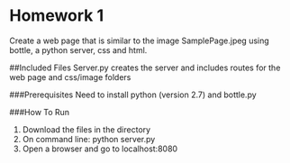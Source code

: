 # Homework 1
Create a web page that is similar to the image SamplePage.jpeg using bottle, a python server, css and html.

##Included Files
Server.py creates the server and includes routes for the web page and css/image folders

###Prerequisites
Need to install python (version 2.7) and bottle.py

###How To Run
1. Download the files in the directory
2. On command line: python server.py
3. Open a browser and go to localhost:8080
